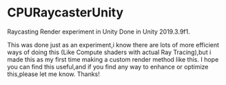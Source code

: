 # CPURaycasterUnity
 Raycasting Render experiment in Unity
 Done in Unity 2019.3.9f1.

This was done just as an experiment,i know there are lots of more efficient ways of doing this (Like Compute shaders with actual Ray Tracing),but i made this as my first time making a custom render method like this.
I hope you can find this useful,and if you find any way to enhance or optimize this,please let me know. Thanks!
